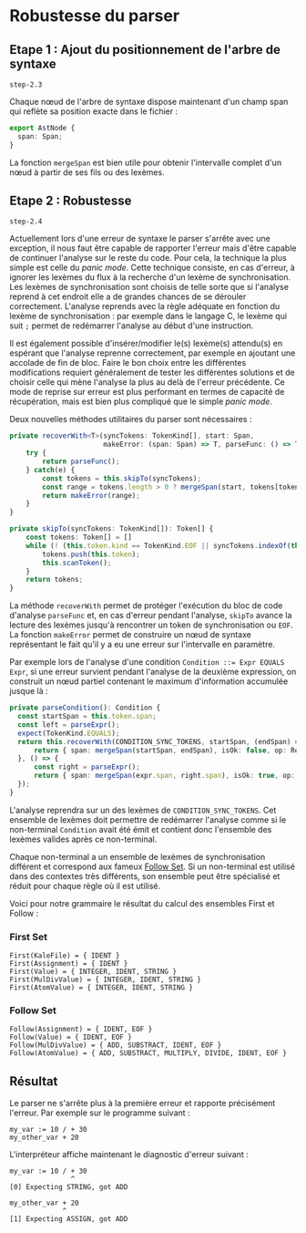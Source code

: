 
# Robustesse du parser

## Etape 1 : Ajout du positionnement de l'arbre de syntaxe

`step-2.3`

Chaque nœud de l'arbre de syntaxe dispose maintenant d'un champ span qui reflète sa position exacte dans le fichier :
```typescript
export AstNode {
  span: Span;
}
```

La fonction `mergeSpan` est bien utile pour obtenir l'intervalle complet d'un nœud à partir de ses fils ou des lexèmes.

## Etape 2 : Robustesse

`step-2.4`

Actuellement lors d'une erreur de syntaxe le parser s'arrête avec une exception, il nous faut être capable de rapporter l'erreur
mais d'être capable de continuer l'analyse sur le reste du code.
Pour cela, la technique la plus simple est celle du *panic mode*.
Cette technique consiste, en cas d'erreur, à ignorer les lexèmes du flux
à la recherche d'un lexème de synchronisation. Les lexèmes de synchronisation sont choisis de telle sorte que
si l'analyse reprend à cet endroit elle a de grandes chances de se dérouler correctement.
L'analyse reprends avec la règle adéquate en fonction du lexème de synchronisation :
par exemple dans le langage C, le lexème qui suit `;` permet de redémarrer l'analyse au début d'une instruction.

Il est également possible d'insérer/modifier le(s) lexème(s) attendu(s) en espérant que l'analyse reprenne correctement,
par exemple en ajoutant une accolade de fin de bloc. Faire le bon choix entre les différentes modifications requiert généralement
de tester les différentes solutions et de choisir celle qui mène l'analyse la plus au delà de l'erreur précédente.
Ce mode de reprise sur erreur est plus performant en termes de capacité de récupération, mais est bien plus compliqué que le simple
*panic mode*.

Deux nouvelles méthodes utilitaires du parser sont nécessaires :

```typescript
private recoverWith<T>(syncTokens: TokenKind[], start: Span,
                       makeError: (span: Span) => T, parseFunc: () => T): T {
    try {
        return parseFunc();
    } catch(e) {
        const tokens = this.skipTo(syncTokens);
        const range = tokens.length > 0 ? mergeSpan(start, tokens[tokens.length-1].span) : start;
        return makeError(range);
    }
}

private skipTo(syncTokens: TokenKind[]): Token[] {
    const tokens: Token[] = []
    while (! (this.token.kind == TokenKind.EOF || syncTokens.indexOf(this.token.kind) >= 0)) {
        tokens.push(this.token);
        this.scanToken();
    }
    return tokens;
}
```

La méthode `recoverWith` permet de protéger l'exécution du bloc de code d'analyse `parseFunc` et, en cas d'erreur
pendant l'analyse, `skipTo` avance la lecture des lexèmes jusqu'à rencontrer un token de synchronisation ou `EOF`.
La fonction `makeError` permet de construire un nœud de syntaxe représentant le fait qu'il y a eu une erreur
sur l'intervalle en paramètre.

Par exemple lors de l'analyse d'une condition `Condition ::= Expr EQUALS Expr`, si une erreur survient pendant l'analyse
de la deuxième expression, on construit un nœud partiel contenant le maximum d'information accumulée jusque là :

```typescript
private parseCondition(): Condition {
  const startSpan = this.token.span;
  const left = parseExpr();
  expect(TokenKind.EQUALS);
  return this.recoverWith(CONDITION_SYNC_TOKENS, startSpan, (endSpan) => {
      return { span: mergeSpan(startSpan, endSpan), isOk: false, op: Relation.Equals, left };
  }, () => {
      const right = parseExpr();
      return { span: mergeSpan(expr.span, right.span), isOk: true, op: Relation.Equals, left, right };
  });
}
```

L'analyse reprendra sur un des lexèmes de `CONDITION_SYNC_TOKENS`. Cet ensemble de lexèmes doit permettre de redémarrer l'analyse comme
si le non-terminal `Condition` avait été émit et contient donc l'ensemble des lexèmes valides après ce non-terminal.

Chaque non-terminal a un ensemble de lexèmes de synchronisation différent et correspond aux fameux [Follow Set](https://www.cs.uaf.edu/~cs331/notes/FirstFollow.pdf). Si un non-terminal est utilisé dans des contextes très différents, son ensemble peut être spécialisé et réduit
pour chaque règle où il est utilisé.

Voici pour notre grammaire le résultat du calcul des ensembles First et Follow : 

### First Set

```
First(KaleFile) = { IDENT }
First(Assignment) = { IDENT }
First(Value) = { INTEGER, IDENT, STRING }
First(MulDivValue) = { INTEGER, IDENT, STRING }
First(AtomValue) = { INTEGER, IDENT, STRING }
```

### Follow Set

```
Follow(Assignment) = { IDENT, EOF }
Follow(Value) = { IDENT, EOF }
Follow(MulDivValue) = { ADD, SUBSTRACT, IDENT, EOF }
Follow(AtomValue) = { ADD, SUBSTRACT, MULTIPLY, DIVIDE, IDENT, EOF }
```

## Résultat

Le parser ne s'arrête plus à la première erreur et rapporte précisément l'erreur. Par exemple sur le programme suivant :
```
my_var := 10 / + 30
my_other_var + 20
```

L'interpréteur affiche maintenant le diagnostic d'erreur suivant :
```
my_var := 10 / + 30
               ^
[0] Expecting STRING, got ADD

my_other_var + 20
             ^
[1] Expecting ASSIGN, got ADD
```